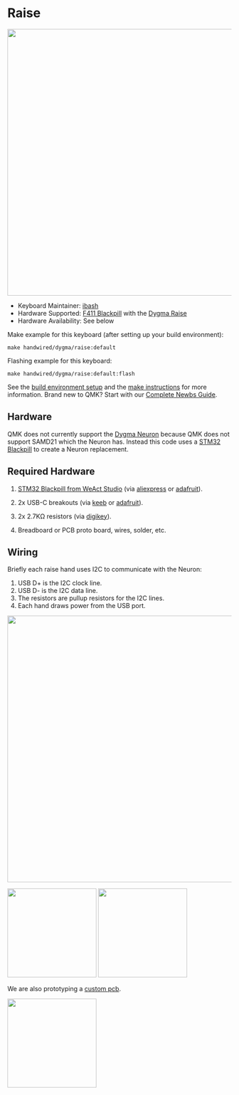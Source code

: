 # Raise

<a href="http://www.dygma.com">
  <img src="https://cdn.shopify.com/s/files/1/0374/9448/9228/files/Dygma-Raise-Hero2.png" width="600">
</a>

* Keyboard Maintainer: [ibash](https://github.com/ibash)
* Hardware Supported: [F411 Blackpill](https://github.com/WeActTC/MiniSTM32F4x1) with the [Dygma Raise](http://www.dygma.com)
* Hardware Availability: See below


Make example for this keyboard (after setting up your build environment):

    make handwired/dygma/raise:default

Flashing example for this keyboard:

    make handwired/dygma/raise:default:flash

See the [build environment setup](https://docs.qmk.fm/#/getting_started_build_tools) and the [make instructions](https://docs.qmk.fm/#/getting_started_make_guide) for more information. Brand new to QMK? Start with our [Complete Newbs Guide](https://docs.qmk.fm/#/newbs).

## Hardware

QMK does not currently support the [Dygma Neuron](https://dygma.com/products/neuron-black) because QMK does not support SAMD21 which the Neuron has.
Instead this code uses a [STM32 Blackpill](https://github.com/WeActTC/MiniSTM32F4x1) to create a Neuron replacement.

## Required Hardware

1. [STM32 Blackpill from WeAct Studio](https://github.com/WeActTC/MiniSTM32F4x1) (via [aliexpress](https://www.aliexpress.com/item/1005001456186625.html) or [adafruit](https://www.adafruit.com/product/4877)).

2. 2x USB-C breakouts (via [keeb](https://keeb.io/collections/diy-parts/products/usb-c-breakout-board) or [adafruit](https://www.adafruit.com/product/4090)).

3. 2x 2.7KΩ resistors (via [digikey](https://www.digikey.com/en/products/detail/yageo/CFR-25JB-52-2K7/684)).

4. Breadboard or PCB proto board, wires, solder, etc.

## Wiring

Briefly each raise hand uses I2C to communicate with the Neuron:

1. USB D+ is the I2C clock line.
2. USB D- is the I2C data line.
3. The resistors are pullup resistors for the I2C lines.
4. Each hand draws power from the USB port.

<img src="https://i.imgur.com/ai9rcHa.png" width="600">

<p float="left">
  <img src="https://i.imgur.com/GvXfnpf.jpg" width="200">
  <img src="https://i.imgur.com/kFKFjrU.jpg" width="200">
</p>

We are also prototyping a [custom pcb](https://www.reddit.com/r/DygmaLab/comments/ojgm95/pcb_for_running_qmk_on_the_raise/?utm_source=share&utm_medium=web2x&context=3).

<p>
  <img src="https://i.imgur.com/xfzIxkW.png" width="200">
</p>
